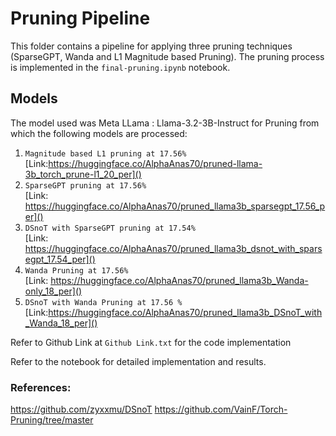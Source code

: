# Pruning Pipeline

This folder contains a pipeline for applying three pruning techniques (SparseGPT, Wanda and L1 Magnitude based Pruning). The pruning process is implemented in the `final-pruning.ipynb` notebook.



## Models
The model used was Meta LLama : Llama-3.2-3B-Instruct for Pruning from which the following models are processed:
1. `Magnitude based L1 pruning at 17.56%`  
	[Link:https://huggingface.co/AlphaAnas70/pruned-llama-3b_torch_prune-l1_20_per]()
2. `SparseGPT pruning at 17.56%`  
	[Link: https://huggingface.co/AlphaAnas70/pruned_llama3b_sparsegpt_17.56_per]()
3. `DSnoT with SparseGPT pruning at 17.54%`  
	[Link: https://huggingface.co/AlphaAnas70/pruned_llama3b_dsnot_with_sparsegpt_17.54_per]()
4. `Wanda Pruning at 17.56%`  
	[Link: https://huggingface.co/AlphaAnas70/pruned_llama3b_Wanda-only_18_per]()
5. `DSnoT with Wanda Pruning at 17.56 %`  
	[Link:https://huggingface.co/AlphaAnas70/pruned_llama3b_DSnoT_with_Wanda_18_per]()


Refer to Github Link at `Github Link.txt` for the code implementation

Refer to the notebook for detailed implementation and results.



### References:
https://github.com/zyxxmu/DSnoT
https://github.com/VainF/Torch-Pruning/tree/master



